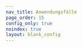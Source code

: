```yaml
---
nav_title: Anwendungsfälle
page_order: 15
config_only: true
noindex: true
layout: blank_config
---
```

